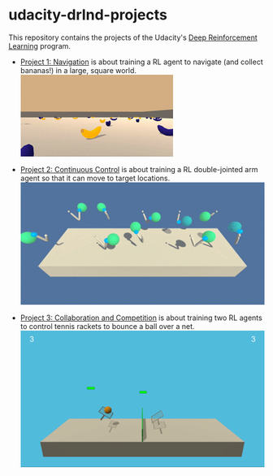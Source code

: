 # udacity-drlnd-projects

This repository contains the projects of the Udacity's [Deep Reinforcement Learning](https://www.udacity.com/course/deep-reinforcement-learning-nanodegree--nd893) program.

* [Project 1: Navigation](p1_navigation) is about training a RL agent to navigate (and collect bananas!) in a large, square world. 
![](p1_navigation/navigation.gif)

* [Project 2: Continuous Control](p2_continuous_control) is about training a RL double-jointed arm agent so that it can move to target locations.
![](p2_continuous_control/reacher.gif)

* [Project 3: Collaboration and Competition](p3_collab_compet) is about training two RL agents to control tennis rackets to bounce a ball over a net.  
![](p3_collab_compet/tennis.gif)
